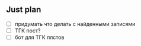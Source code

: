 ## Just plan
- [ ] придумать что делать с найденными записями
- [ ] ТГК пост?
- [ ] бот для ТГК плстов
